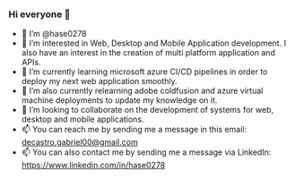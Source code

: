 ### Hi everyone 👋
- 👋 I’m @hase0278
- 👀 I’m interested in Web, Desktop and Mobile Application development. I also have an interest in the creation of multi platform application and APIs.
- 🌱 I’m currently learning microsoft azure CI/CD pipelines in order to deploy my next web application smoothly.
- 🌱 I’m also currently relearning adobe coldfusion and azure virtual machine deployments to update my knowledge on it.
- 💞️ I’m looking to collaborate on the development of systems for web, desktop and mobile applications.
- 📫 You can reach me by sending me a message in this email: decastro.gabriel00@gmail.com
- 📫 You can also contact me by sending me a message via LinkedIn: https://www.linkedin.com/in/hase0278
